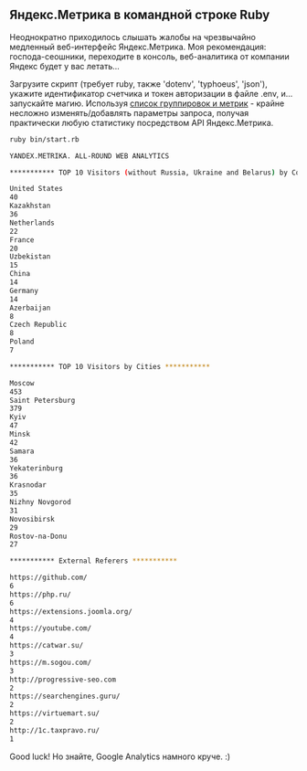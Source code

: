## Яндекс.Метрика в командной строке Ruby

Неоднократно приходилось слышать жалобы на чрезвычайно медленный веб-интерфейс Яндекс.Метрика. Моя рекомендация: господа-сеошники, переходите в консоль, веб-аналитика от компании Яндекс будет у вас летать...

Загрузите скрипт (требует ruby, также 'dotenv', 'typhoeus', 'json'), укажите идентификатор счетчика и токен авторизации в файле .env, и... запускайте магию. Используя [список группировок и метрик](https://yandex.ru/dev/metrika/doc/api2/api_v1/attrandmetr/dim_all-docpage) - крайне несложно изменять/добавлять параметры запроса, получая практически любую статистику посредством API Яндекс.Метрика.

```bash
ruby bin/start.rb

YANDEX.METRIKA. ALL-ROUND WEB ANALYTICS

*********** TOP 10 Visitors (without Russia, Ukraine and Belarus) by Countries ***********

United States
40
Kazakhstan
36
Netherlands
22
France
20
Uzbekistan
15
China
14
Germany
14
Azerbaijan
8
Czech Republic
8
Poland
7

*********** TOP 10 Visitors by Cities ***********

Moscow
453
Saint Petersburg
379
Kyiv
47
Minsk
42
Samara
36
Yekaterinburg
36
Krasnodar
35
Nizhny Novgorod
31
Novosibirsk
29
Rostov-na-Donu
27

*********** External Referers ***********

https://github.com/
6
https://php.ru/
6
https://extensions.joomla.org/
4
https://youtube.com/
4
https://catwar.su/
3
https://m.sogou.com/
3
http://progressive-seo.com
2
https://searchengines.guru/
2
https://virtuemart.su/
2
http://1c.taxpravo.ru/
1

```

Good luck! Но знайте, Google Analytics намного круче. :)
